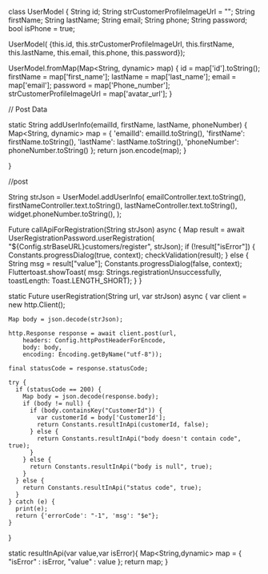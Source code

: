 class UserModel {
  String id;
  String strCustomerProfileImageUrl = "";
  String firstName;
  String lastName;
  String email;
  String phone;
  String password;
  bool isPhone = true;

  UserModel(
      {this.id,
      this.strCustomerProfileImageUrl,
      this.firstName,
      this.lastName,
      this.email,
      this.phone,
      this.password});

  UserModel.fromMap(Map<String, dynamic> map) {
    id = map['id'].toString();
    firstName = map['first_name'];
    lastName = map['last_name'];
    email = map['email'];
    password = map['Phone_number'];
    strCustomerProfileImageUrl = map['avatar_url'];
  }

  //   Post Data

  static String addUserInfo(emailId, firstName, lastName, phoneNumber) {
    Map<String, dynamic> map = {
      'emailId': emailId.toString(),
      'firstName': firstName.toString(),
      'lastName': lastName.toString(),
      'phoneNumber': phoneNumber.toString()
    };
    return json.encode(map);
  }

}


//post

String strJson = UserModel.addUserInfo(
      emailController.text.toString(),
      firstNameController.text.toString(),
      lastNameController.text.toString(),
      widget.phoneNumber.toString(),
    );

 Future callApiForRegistration(String strJson) async {
    Map result = await UserRegistrationPassword.userRegistration(
        "${Config.strBaseURL}customers/register", strJson);
    if (!result["isError"]) {
      Constants.progressDialog(true, context);
      checkValidation(result);
    } else {
      String msg = result["value"];
      Constants.progressDialog(false, context);
      Fluttertoast.showToast(
          msg: Strings.registrationUnsuccessfully,
          toastLength: Toast.LENGTH_SHORT);
    }
  }
  
  
  static Future userRegistration(String url, var strJson) async {
    var client = new http.Client();

    Map body = json.decode(strJson);

    http.Response response = await client.post(url,
        headers: Config.httpPostHeaderForEncode,
        body: body,
        encoding: Encoding.getByName("utf-8"));

    final statusCode = response.statusCode;

    try {
      if (statusCode == 200) {
        Map body = json.decode(response.body);
        if (body != null) {
          if (body.containsKey("CustomerId")) {
            var customerId = body['CustomerId'];
            return Constants.resultInApi(customerId, false);
          } else {
            return Constants.resultInApi("body doesn't contain code", true);
          }
        } else {
          return Constants.resultInApi("body is null", true);
        }
      } else {
        return Constants.resultInApi("status code", true);
      }
    } catch (e) {
      print(e);
      return {'errorCode': "-1", 'msg': "$e"};
    }
  }
  
   static resultInApi(var value,var isError){
    Map<String,dynamic> map = {
      "isError" : isError,
      "value" : value
    };
    return map;
  }
  
  
